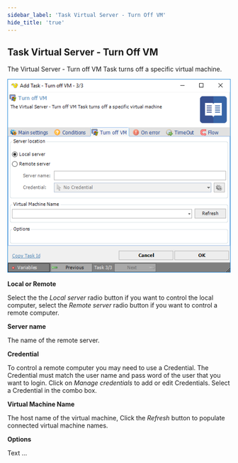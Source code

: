 ```yaml
---
sidebar_label: 'Task Virtual Server - Turn Off VM'
hide_title: 'true'
---
```


## Task Virtual Server - Turn Off VM

The Virtual Server - Turn off VM Task turns off a specific virtual machine.

![](../../../../../static/img/taskvirtualserverturnoffvm.png)

**Local or Remote**

Select the the *Local server* radio button if you want to control the local computer, select the *Remote server* radio button if you want to control a remote computer.
 
**Server name**

The name of the remote server.
 
**Credential**

To control a remote computer you may need to use a Credential. The Credential must match the user name and pass word of the user that you want to login. Click on *Manage credentials* to add or edit Credentials. Select a Credential in the combo box.
 
**Virtual Machine Name**

The host name of the virtual machine, Click the *Refresh* button to populate connected virtual machine names.
 
**Options**

Text ...